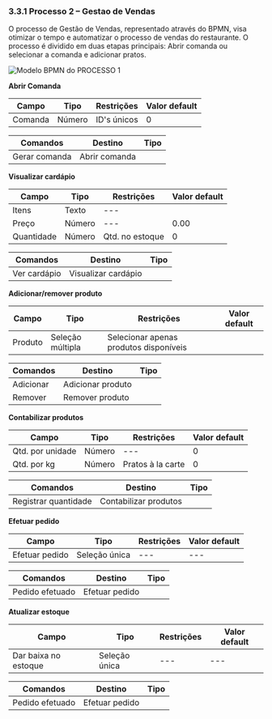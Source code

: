 ### 3.3.1 Processo 2 – Gestao de Vendas

O processo de Gestão de Vendas, representado através do BPMN, visa otimizar o tempo e automatizar o processo de vendas do restaurante. O processo é dividido em duas etapas principais: Abrir comanda ou selecionar a comanda e adicionar pratos.

![ Modelo BPMN do PROCESSO 1](images/gestãodevendasDiagrama-3.png
)


**Abrir Comanda**

| **Campo**       | **Tipo**         | **Restrições** | **Valor default** |
| ---             | ---              | ---            | ---               |
| Comanda         | Número           | ID's únicos    |        0           |

| **Comandos**         |  **Destino**                   | **Tipo** |
| ---                  | ---                            | ---               |
| Gerar comanda        | Abrir comanda                   |                   |


**Visualizar cardápio**

| **Campo**       | **Tipo**         | **Restrições** | **Valor default** |
| ---             | ---              | ---            | ---               |
| Itens           | Texto           | ---            |                   |
| Preço           | Número           | ---            |  0.00             |
| Quantidade      | Número           | Qtd. no estoque|  0                |

| **Comandos**         |  **Destino**                   | **Tipo**          |
| ---                  | ---                            | ---               |
| Ver cardápio         | Visualizar cardápio            |                   |

**Adicionar/remover produto**

| **Campo**       | **Tipo**         | **Restrições** | **Valor default** |
| ---             | ---              | ---            | ---               |
| Produto         | Seleção múltipla          | Selecionar apenas produtos disponíveis |                   |

| **Comandos**         |  **Destino**                   | **Tipo** |
| ---                  | ---                            | ---               |
| Adicionar            | Adicionar produto              |                   |
| Remover              | Remover produto                |                   |

**Contabilizar produtos**

| **Campo**       | **Tipo**         | **Restrições** | **Valor default** |
| ---             | ---              | ---            | ---               |
| Qtd. por unidade| Número           | ---            | 0                 |
| Qtd. por kg     | Número           | Pratos à la carte  | 0                 |

| **Comandos**         |  **Destino**                   | **Tipo** |
| ---                  | ---                            | ---               |
| Registrar quantidade | Contabilizar produtos          |                   |

**Efetuar pedido**

| **Campo**       | **Tipo**         | **Restrições** | **Valor default** |
| ---             | ---              | ---            | ---               |
| Efetuar pedido  | Seleção única    | ---            | ---                |

| **Comandos**         |  **Destino**                   | **Tipo** |
| ---                  | ---                            | ---               |
| Pedido efetuado      | Efetuar pedido                 |                   |

**Atualizar estoque**

| **Campo**       | **Tipo**         | **Restrições** | **Valor default** |
| ---             | ---              | ---            | ---               |
|  Dar baixa no estoque | Seleção única    | ---            | ---                |

| **Comandos**         |  **Destino**                   | **Tipo** |
| ---                  | ---                            | ---               |
| Pedido efetuado      | Efetuar pedido                 |                   |

